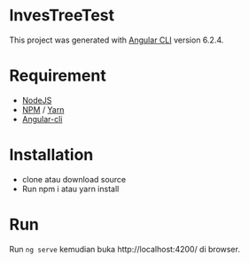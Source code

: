 # InvesTreeTest

This project was generated with [Angular CLI](https://github.com/angular/angular-cli) version 6.2.4.

# Requirement
- [NodeJS](https://nodejs.org)
- [NPM](https://npmjs.com) / [Yarn](https://yarnpkg.com)
- [Angular-cli](https://www.npmjs.com/package/@angular/cli)

# Installation
- clone atau download source
- Run npm i atau yarn install

# Run
Run `ng serve` kemudian buka http://localhost:4200/ di browser.
